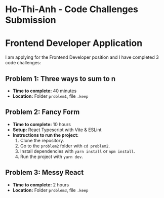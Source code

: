 # Ho-Thi-Anh - Code Challenges Submission

# Frontend Developer Application

I am applying for the Frontend Developer position and I have completed 3 code challenges:

## Problem 1: Three ways to sum to n

- **Time to complete:** 40 minutes
- **Location:** Folder `problem1`, file `.keep`

## Problem 2: Fancy Form

- **Time to complete:** 10 hours
- **Setup:** React Typescript with Vite & ESLint
- **Instructions to run the project:**
  1. Clone the repository.
  2. Go to the `problem2` folder with `cd problem2`.
  3. Install dependencies with `yarn install` or `npm install`.
  4. Run the project with `yarn dev`.

## Problem 3: Messy React

- **Time to complete:** 2 hours
- **Location:** Folder `problem3`, file `.keep`

